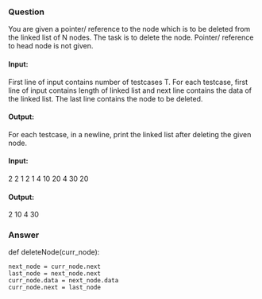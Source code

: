 ### Question
You are given a pointer/ reference to the node which is to be deleted from the linked list of N nodes. The task is to delete the node. Pointer/ reference to head node is not given. 

#### Input:
First line of input contains number of testcases T. For each testcase, first line of input contains length of linked list and next line contains the data of the linked list. The last line contains the node to be deleted.

#### Output:
For each testcase, in a newline, print the linked list after deleting the given node.

#### Input:
2
2
1 2
1
4
10 20 4 30
20
#### Output:
2
10 4 30

### Answer
def deleteNode(curr_node):

    next_node = curr_node.next
    last_node = next_node.next
    curr_node.data = next_node.data
    curr_node.next = last_node
